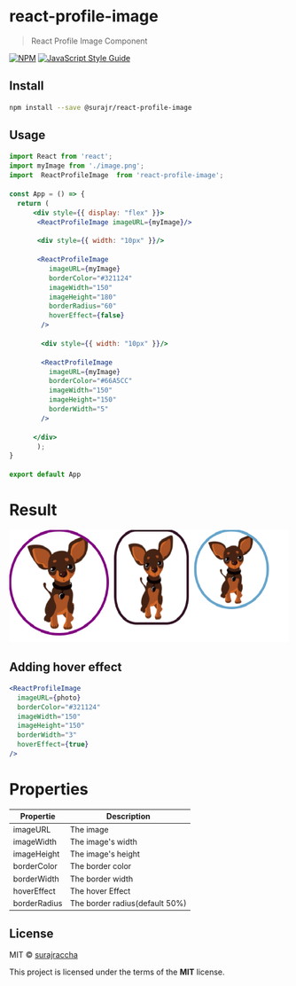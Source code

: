 # react-profile-image

> React Profile Image Component

[![NPM](https://img.shields.io/npm/v/@surajr/react-profile-image.svg)](https://www.npmjs.com/package/@surajr/react-profile-image) [![JavaScript Style Guide](https://img.shields.io/badge/code_style-standard-brightgreen.svg)](https://standardjs.com)

## Install

```bash
npm install --save @surajr/react-profile-image
```

## Usage

```jsx
import React from 'react';
import myImage from './image.png';
import  ReactProfileImage  from 'react-profile-image';

const App = () => {
  return (
      <div style={{ display: "flex" }}>
       <ReactProfileImage imageURL={myImage}/>

       <div style={{ width: "10px" }}/>
        
       <ReactProfileImage
          imageURL={myImage}
          borderColor="#321124"
          imageWidth="150"
          imageHeight="180"
          borderRadius="60"
          hoverEffect={false}
        />

        <div style={{ width: "10px" }}/>

        <ReactProfileImage
          imageURL={myImage}
          borderColor="#66A5CC"
          imageWidth="150"
          imageHeight="150"
          borderWidth="5"
        />

      </div>
       );
}

export default App
```

# Result

<img src="./result-example.png" alt="Result"/>

## Adding hover effect

```jsx
<ReactProfileImage
  imageURL={photo}
  borderColor="#321124"
  imageWidth="150"
  imageHeight="150"
  borderWidth="3"
  hoverEffect={true}
/>
```

# Properties

| Propertie    | Description                    |
| ------------ | ------------------------------ |
| imageURL     | The image                      |
| imageWidth   | The image's width              |
| imageHeight  | The image's height             |
| borderColor  | The border color               |
| borderWidth  | The border width               |
| hoverEffect  | The hover Effect               |
| borderRadius | The border radius(default 50%) |

## License

MIT © [surajraccha](https://github.com/surajraccha/react-profile-image/blob/main/LICENSE.md)

This project is licensed under the terms of the **MIT** license.
